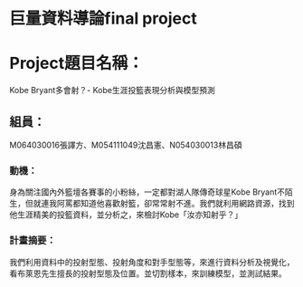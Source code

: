 巨量資料導論final project
=
# Project題目名稱：
Kobe Bryant多會射？- Kobe生涯投籃表現分析與模型預測

## 組員：
M064030016張譯方、M054111049沈昌憲、N054030013林昌碩

### 動機：
身為關注國內外籃壇各賽事的小粉絲，一定都對湖人隊傳奇球星Kobe Bryant不陌生，但就連我阿罵都知道他喜歡射籃，卻常常射不進。我們就利用網路資源，找到他生涯精美的投籃資料，並分析之，來檢討Kobe「汝亦知射乎？」

### 計畫摘要：
我們利用資料中的投射型態、投射角度和對手型態等，來進行資料分析及視覺化，看布萊恩先生擅長的投射型態及位置。並切割樣本，來訓練模型，並測試結果。
